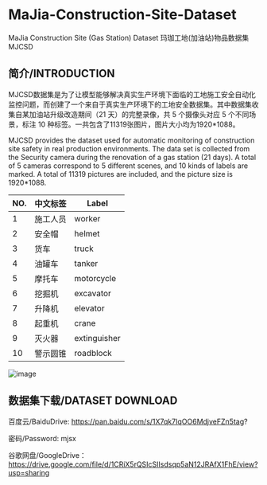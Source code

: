 # MaJia-Construction-Site-Dataset
MaJia Construction Site (Gas Station) Dataset  玛珈工地(加油站)物品数据集 MJCSD

## 简介/INTRODUCTION
MJCSD数据集是为了让模型能够解决真实生产环境下面临的工地施工安全自动化监控问题，而创建了一个来自于真实生产环境下的工地安全数据集。其中数据集收集自某加油站升级改造期间（21 天）的完整录像，共 5 个摄像头对应 5 个不同场景，标注 10 种标签。一共包含了11319张图片，图片大小均为1920*1088。

MJCSD provides the dataset used for automatic monitoring of construction site safety in real production environments. The data set is collected from the Security camera during the  renovation of a gas station (21 days). A total of 5 cameras correspond to 5 different scenes, and 10 kinds of labels are marked. A total of 11319 pictures are included, and the picture size is 1920*1088.

|  NO.   | 中文标签  | Label  |
|  ----  | ----  | ----  |
| 1  | 施工人员 | worker |
| 2  | 安全帽 | helmet |
| 3  | 货车 | truck |
| 4  | 油罐车 | tanker |
| 5  | 摩托车 | motorcycle |
| 6  | 挖掘机 | excavator |
| 7  | 升降机 | elevator |
| 8  | 起重机 | crane |
| 9  | 灭火器 | extinguisher |
| 10  | 警示圆锥 | roadblock |

![image](https://user-images.githubusercontent.com/56444982/158988833-1e6171a8-002a-4b3a-9b2a-0ec03f674407.png)


## 数据集下载/DATASET DOWNLOAD
百度云/BaiduDrive:  https://pan.baidu.com/s/1X7qk7IqOO6MdjveFZn5tag?

密码/Password: mjsx

谷歌网盘/GoogleDrive： https://drive.google.com/file/d/1CRiX5rQSIcSIIsdsqp5aN12JRAfX1FhE/view?usp=sharing
